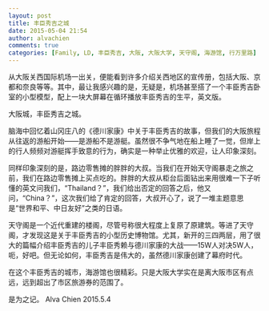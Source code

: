 ```yaml
---
layout: post
title: 丰臣秀吉之城
date: 2015-05-04 21:54
author: alvachien
comments: true
categories: [Family, LD, 丰臣秀吉, 大阪, 大阪大学, 天守阁, 海游馆, 行万里路]
---
```

从大阪关西国际机场一出关，便能看到许多介绍关西地区的宣传册，包括大阪、京都和奈良等等。其中，最让我感兴趣的是，无疑是，机场甚至搭了一个丰臣秀吉卧室的小型模型，配上一块大屏幕在循环播放丰臣秀吉的生平，英文版。

大阪城，丰臣秀吉之城。

脑海中回忆着山冈庄八的《德川家康》中关于丰臣秀吉的故事，但我们的大阪旅程从往返的游船开始——是游船不是游艇。虽然很不争气地在船上睡了一觉，但岸上的行人频频对游艇挥手致意的行为，确实是一种举止优雅的欢迎，让人印象深刻。

同样印象深刻的是，路边零售摊的胖胖的大叔。当我们在开始天守阁暴走之旅之前，我们在路边零售摊上买点吃的。胖胖的大叔从柜台后面钻出来用很难一下子听懂的英文问我们，“Thailand？”，我们给出否定的回答之后，他又问，“China？”，这次我们给了肯定的回答，大叔开心了，说了一堆主题意思是“世界和平、中日友好”之类的日语。

天守阁是一个近代重建的楼阁，尽管号称很大程度上复原了原建筑。等进了天守阁，才发现这是关于丰臣秀吉的小型历史博物馆。尤其，新开的三四两层，用了很大的篇幅介绍丰臣秀吉的儿子丰臣秀赖与德川家康的大战——15W人对决5W人，呃，好吧。但无论如何，丰臣秀吉是伟大的，虽然德川家康创建了幕府时代。

在这个丰臣秀吉的城市，海游馆也很精彩。只是大阪大学实在是离大阪市区有点远，远到超出了市区旅游券的范围了。

是为之记。
Alva Chien
2015.5.4
